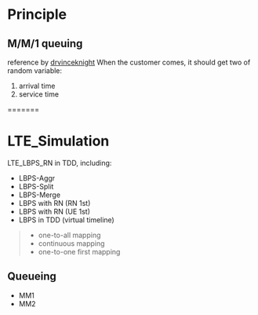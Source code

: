 # Principle

## M/M/1 queuing

reference by [drvinceknight](https://github.com/drvinceknight/Simulating_Queues)
When the customer comes, it should get two of random variable:

1. arrival time
2. service time

=======

# LTE_Simulation
LTE_LBPS_RN in TDD, including:

* LBPS-Aggr
* LBPS-Split
* LBPS-Merge
* LBPS with RN (RN 1st)
* LBPS with RN (UE 1st)
* LBPS in TDD (virtual timeline)
> * one-to-all mapping
> * continuous mapping
> * one-to-one first mapping

## Queueing
* MM1
* MM2
